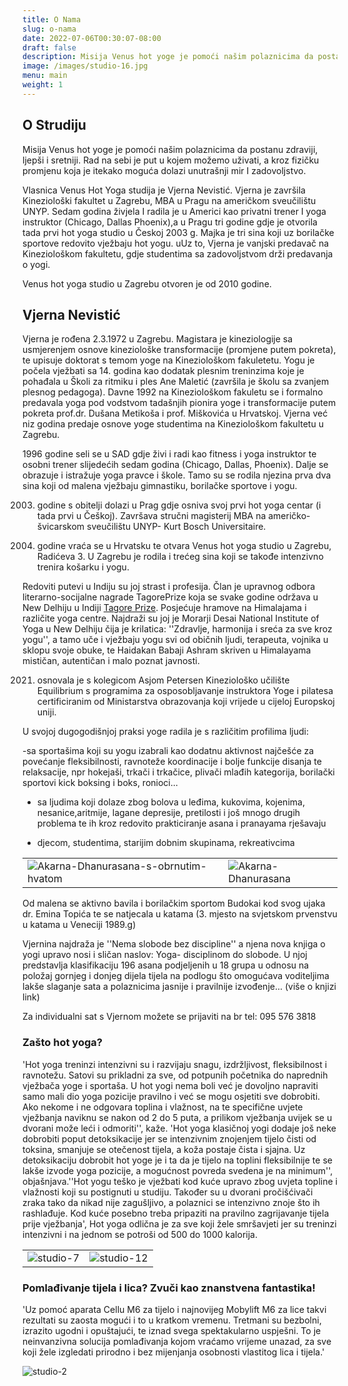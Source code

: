 ```yaml
---
title: O Nama
slug: o-nama
date: 2022-07-06T00:30:07-08:00
draft: false
description: Misija ​Venus hot yoge je pomoći našim polaznicima da postanu zdraviji, ljepši i sretniji. Rad na sebi je put u kojem možemo uživati, a kroz fizičku promjenu koja je itekako moguća dolazi unutrašnji mir I zadovoljstvo.
image: /images/studio-16.jpg
menu: main
weight: 1
---
```


## O Strudiju
Misija ​Venus hot yoge je pomoći našim polaznicima da postanu zdraviji, ljepši i sretniji.
Rad na sebi je put u kojem možemo uživati, a kroz fizičku promjenu koja je itekako moguća dolazi unutrašnji mir I zadovoljstvo.

Vlasnica Venus Hot Yoga studija je Vjerna Nevistić. Vjerna je završila Kineziološki fakultet u Zagrebu, MBA u Pragu na američkom sveučilištu UNYP. Sedam godina živjela I radila je u Americi kao privatni trener I yoga instruktor  (Chicago, Dallas Phoenix),a u Pragu tri godine gdje je otvorila tada prvi hot yoga studio u Českoj 2003 g. Majka je tri sina  koji uz borilačke sportove redovito vježbaju hot yogu. uUz to, Vjerna je vanjski predavač na Kineziološkom fakultetu, gdje studentima sa zadovoljstvom drži predavanja o yogi.

Venus hot yoga studio u Zagrebu otvoren je od 2010 godine.



## Vjerna Nevistić 

Vjerna je rođena 2.3.1972 u Zagrebu. Magistara je kineziologije sa usmjerenjem osnove kineziološke transformacije (promjene putem pokreta), te upisuje doktorat s temom yoge na Kineziološkom fakuletetu. Yogu je počela vježbati sa 14. godina kao dodatak plesnim treninzima koje je pohađala u Školi za ritmiku i ples Ane Maletić (završila je školu sa zvanjem plesnog pedagoga). Davne 1992 na Kineziološkom fakuletu se i formalno predavala yoga pod vodstvom tadašnjih pionira yoge i transformacije putem pokreta prof.dr. Dušana Metikoša i prof. Miškovića u Hrvatskoj. Vjerna već niz godina predaje osnove yoge studentima na Kineziološkom fakultetu u Zagrebu.

1996 godine seli se u SAD gdje živi i radi kao fitness i yoga instruktor te osobni trener slijedećih sedam godina (Chicago, Dallas, Phoenix). Dalje se obrazuje i istražuje yoga pravce i škole. Tamo su se rodila njezina prva dva sina koji od malena vježbaju gimnastiku, borilačke sportove i yogu.

2003. godine s obitelji dolazi u Prag gdje osniva svoj prvi hot yoga centar (i tada prvi u Češkoj). Završava stručni magisterij MBA na američko- švicarskom sveučilištu UNYP- Kurt Bosch Universitaire.

2007. godine vraća se u Hrvatsku te otvara Venus hot yoga studio u Zagrebu, Radićeva 3. U Zagrebu je rodila i trećeg sina koji se takođe intenzivno trenira košarku i yogu.

Redoviti putevi u Indiju su joj strast i profesija. Član je upravnog odbora literarno-socijalne nagrade TagorePrize koja se svake godine održava u New Delhiju u Indiji [Tagore Prize](https://www.tagoreprize.com "Tagore Prize"). Posjećuje hramove na Himalajama i različite yoga centre. Najdraži su joj je Morarji Desai National Institute of Yoga u New Delhiju čija je krilatica: ''Zdravlje, harmonija i sreća za sve kroz yogu'', a tamo uče i vježbaju yogu svi od običnih ljudi, terapeuta, vojnika u sklopu svoje obuke, te Haidakan Babaji Ashram skriven u Himalayama mističan, autentičan i malo poznat javnosti.

2021. osnovala je s kolegicom Asjom Petersen Kineziološko učilište Equilibrium s programima za osposobljavanje instruktora Yoge i pilatesa certificiranim od Ministarstva obrazovanja koji vrijede u cijeloj Europskoj uniji.

U svojoj dugogodišnjoj praksi yoge radila je s različitim profilima ljudi:

-sa sportašima koji su yogu izabrali kao dodatnu aktivnost najčešće za povećanje fleksibilnosti, ravnoteže koordinacije i bolje funkcije disanja te relaksacije, npr hokejaši, trkači i trkačice, plivači mlađih kategorija, borilački sportovi kick boksing i boks, ronioci...

- sa ljudima koji dolaze zbog bolova u leđima, kukovima, kojenima, nesanice,aritmije, lagane depresije, pretilosti i još mnogo drugih problema te ih kroz redovito prakticiranje asana i pranayama rješavaju

- djecom, studentima, starijim dobnim skupinama, rekreativcima

|  | |
|---------|---------|
| ![Akarna-Dhanurasana-s-obrnutim-hvatom](/images/Akarna-Dhanurasana-s-obrnutim-hvatom.jpg "Akarna Dhanurasana s obrnutim hvatom") | ![Akarna-Dhanurasana](/images/Akarna-Dhanurasana.jpg "Akarna Dhanurasana") |

Od malena se aktivno bavila i borilačkim sportom Budokai kod svog ujaka dr. Emina Topića te se natjecala u katama (3. mjesto na svjetskom prvenstvu u katama u Veneciji 1989.g)

Vjernina najdraža je ''Nema slobode bez discipline'' a njena nova knjiga o yogi upravo nosi i sličan naslov: Yoga- disciplinom do slobode. U njoj predstavlja klasifikaciju 196 asana podjeljenih u 18 grupa u odnosu na položaj gornjeg i donjeg dijela tijela na podlogu što omogućava voditeljima lakše slaganje sata a polaznicima jasnije i pravilnije izvođenje... (više o knjizi link)

Za individualni sat s Vjernom možete se prijaviti na br tel: 095 576 3818

### Zašto hot yoga?

'Hot yoga treninzi intenzivni su i razvijaju snagu, izdržljivost, fleksibilnost i ravnotežu. Satovi su prikladni za sve, od potpunih početnika do naprednih vježbača yoge i sportaša. U hot yogi nema boli već je dovoljno napraviti samo mali dio yoga pozicije pravilno i već se mogu osjetiti sve dobrobiti. Ako nekome i ne odgovara toplina i vlažnost, na te specifične uvjete vježbanja naviknu se nakon od 2 do 5 puta, a prilikom vježbanja uvijek se u dvorani može leći i odmoriti'', kaže. 'Hot yoga klasičnoj yogi dodaje još neke dobrobiti poput detoksikacije jer se intenzivnim znojenjem tijelo čisti od toksina, smanjuje se otečenost tijela, a koža postaje čista i sjajna. Uz detoksikaciju dobrobit hot yoge je i ta da je tijelo na toplini fleksibilnije te se lakše izvode yoga pozicije, a mogućnost povreda svedena je na minimum'', objašnjava.''Hot yogu teško je vježbati kod kuće upravo zbog uvjeta topline i vlažnosti koji su postignuti u studiju. Također su u dvorani pročišćivači zraka tako da nikad nije zagušljivo, a polaznici se intenzivno znoje što ih rashlađuje. Kod kuće posebno treba pripaziti na pravilno zagrijavanje tijela prije vježbanja', Hot yoga odlična je za sve koji žele smršavjeti jer su treninzi intenzivni i na jednom se potroši od 500 do 1000 kalorija.


|  | |
|---------|---------|
| ![studio-7](/images/studio-7.jpg "studio-7") | ![studio-12](/images/studio-12.jpg "studio-12") |

### ​Pomlađivanje tijela i lica? Zvuči kao znanstvena fantastika!

​'Uz pomoć aparata Cellu M6 za tijelo i najnovijeg Mobylift M6 za lice takvi rezultati su zaosta mogući i to u kratkom vremenu. Tretmani su bezbolni, izrazito ugodni i opuštajući, te iznad svega spektakularno uspješni. To je neinvanzivna solucija pomlađivanja kojom vraćamo vrijeme unazad, za sve koji žele izgledati prirodno i bez mijenjanja osobnosti vlastitog lica i tijela.'

![studio-2](/images/studio-2.jpg "studio-2")